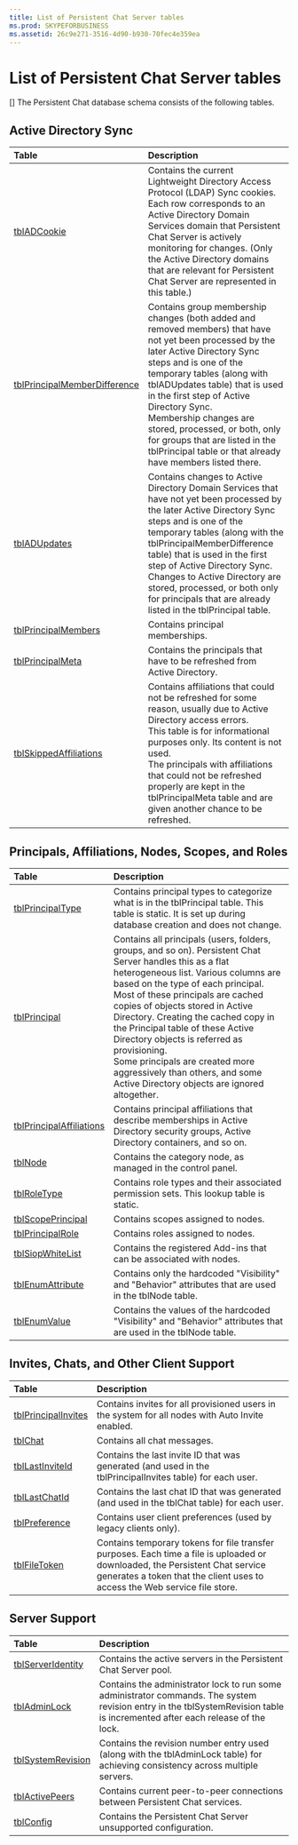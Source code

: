 ```yaml
---
title: List of Persistent Chat Server tables
ms.prod: SKYPEFORBUSINESS
ms.assetid: 26c9e271-3516-4d90-b930-70fec4e359ea
---
```



# List of Persistent Chat Server tables
[]
The Persistent Chat database schema consists of the following tables.
  
    
    


## Active Directory Sync



|**Table**|**Description**|
|:-----|:-----|
| [tblADCookie](tbladcookie.md) <br/> |Contains the current Lightweight Directory Access Protocol (LDAP) Sync cookies. Each row corresponds to an Active Directory Domain Services domain that Persistent Chat Server is actively monitoring for changes. (Only the Active Directory domains that are relevant for Persistent Chat Server are represented in this table.)  <br/> |
| [tblPrincipalMemberDifference](tblprincipalmemberdifference.md) <br/> |Contains group membership changes (both added and removed members) that have not yet been processed by the later Active Directory Sync steps and is one of the temporary tables (along with tblADUpdates table) that is used in the first step of Active Directory Sync.  <br/> Membership changes are stored, processed, or both, only for groups that are listed in the tblPrincipal table or that already have members listed there.  <br/> |
| [tblADUpdates](tbladupdates.md) <br/> |Contains changes to Active Directory Domain Services that have not yet been processed by the later Active Directory Sync steps and is one of the temporary tables (along with the tblPrincipalMemberDifference table) that is used in the first step of Active Directory Sync.  <br/> Changes to Active Directory are stored, processed, or both only for principals that are already listed in the tblPrincipal table.  <br/> |
| [tblPrincipalMembers](tblprincipalmembers.md) <br/> |Contains principal memberships.  <br/> |
| [tblPrincipalMeta](tblprincipalmeta.md) <br/> |Contains the principals that have to be refreshed from Active Directory.  <br/> |
| [tblSkippedAffiliations](tblskippedaffiliations.md) <br/> |Contains affiliations that could not be refreshed for some reason, usually due to Active Directory access errors.  <br/> This table is for informational purposes only. Its content is not used.  <br/> The principals with affiliations that could not be refreshed properly are kept in the tblPrincipalMeta table and are given another chance to be refreshed.  <br/> |
   

## Principals, Affiliations, Nodes, Scopes, and Roles



|**Table**|**Description**|
|:-----|:-----|
| [tblPrincipalType](tblprincipaltype.md) <br/> |Contains principal types to categorize what is in the tblPrincipal table. This table is static. It is set up during database creation and does not change.  <br/> |
| [tblPrincipal](tblprincipal.md) <br/> |Contains all principals (users, folders, groups, and so on). Persistent Chat Server handles this as a flat heterogeneous list. Various columns are based on the type of each principal.  <br/> Most of these principals are cached copies of objects stored in Active Directory. Creating the cached copy in the Principal table of these Active Directory objects is referred as provisioning.  <br/> Some principals are created more aggressively than others, and some Active Directory objects are ignored altogether.  <br/> |
| [tblPrincipalAffiliations](tblprincipalaffiliations.md) <br/> |Contains principal affiliations that describe memberships in Active Directory security groups, Active Directory containers, and so on.  <br/> |
| [tblNode](tblnode.md) <br/> |Contains the category node, as managed in the control panel.  <br/> |
| [tblRoleType](tblroletype.md) <br/> |Contains role types and their associated permission sets. This lookup table is static.  <br/> |
| [tblScopePrincipal](tblscopeprincipal.md) <br/> |Contains scopes assigned to nodes.  <br/> |
| [tblPrincipalRole](tblprincipalrole.md) <br/> |Contains roles assigned to nodes.  <br/> |
| [tblSiopWhiteList](tblsiopwhitelist.md) <br/> |Contains the registered Add-ins that can be associated with nodes.  <br/> |
| [tblEnumAttribute](tblenumattribute.md) <br/> |Contains only the hardcoded "Visibility" and "Behavior" attributes that are used in the tblNode table.  <br/> |
| [tblEnumValue](tblenumvalue.md) <br/> |Contains the values of the hardcoded "Visibility" and "Behavior" attributes that are used in the tblNode table.  <br/> |
   

## Invites, Chats, and Other Client Support



|**Table**|**Description**|
|:-----|:-----|
| [tblPrincipalInvites](tblprincipalinvites.md) <br/> |Contains invites for all provisioned users in the system for all nodes with Auto Invite enabled.  <br/> |
| [tblChat](tblchat.md) <br/> |Contains all chat messages.  <br/> |
| [tblLastInviteId](tbllastinviteid.md) <br/> |Contains the last invite ID that was generated (and used in the tblPrincipalInvites table) for each user.  <br/> |
| [tblLastChatId](tbllastchatid.md) <br/> |Contains the last chat ID that was generated (and used in the tblChat table) for each user.  <br/> |
| [tblPreference](tblpreference.md) <br/> |Contains user client preferences (used by legacy clients only).  <br/> |
| [tblFileToken](tblfiletoken.md) <br/> |Contains temporary tokens for file transfer purposes. Each time a file is uploaded or downloaded, the Persistent Chat service generates a token that the client uses to access the Web service file store.  <br/> |
   

## Server Support



|**Table**|**Description**|
|:-----|:-----|
| [tblServerIdentity](tblserveridentity.md) <br/> |Contains the active servers in the Persistent Chat Server pool.  <br/> |
| [tblAdminLock](tbladminlock.md) <br/> |Contains the administrator lock to run some administrator commands. The system revision entry in the tblSystemRevision table is incremented after each release of the lock.  <br/> |
| [tblSystemRevision](tblsystemrevision.md) <br/> |Contains the revision number entry used (along with the tblAdminLock table) for achieving consistency across multiple servers.  <br/> |
| [tblActivePeers](tblactivepeers.md) <br/> |Contains current peer-to-peer connections between Persistent Chat services.  <br/> |
| [tblConfig](tblconfig.md) <br/> |Contains the Persistent Chat Server unsupported configuration.  <br/> |
   

